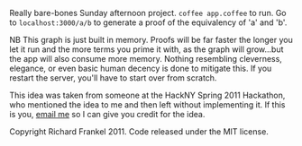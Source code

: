 Really bare-bones Sunday afternoon project. `coffee app.coffee` to run. Go to
`localhost:3000/a/b` to generate a proof of the equivalency of 'a' and 'b'.

NB This graph is just built in memory. Proofs will be far faster the longer you
let it run and the more terms you prime it with, as the graph will grow...but
the app will also consume more memory. Nothing resembling cleverness, elegance,
or even basic human decency is done to mitigate this. If you restart the server,
you'll have to start over from scratch.

This idea was taken from someone at the HackNY Spring 2011 Hackathon, who
mentioned the idea to me and then left without implementing it. If this is you,
[email me](mailto:richard@frankel.tv?subject=prooferb%20credit) so I can give
you credit for the idea.

Copyright Richard Frankel 2011.  Code released under the MIT license.